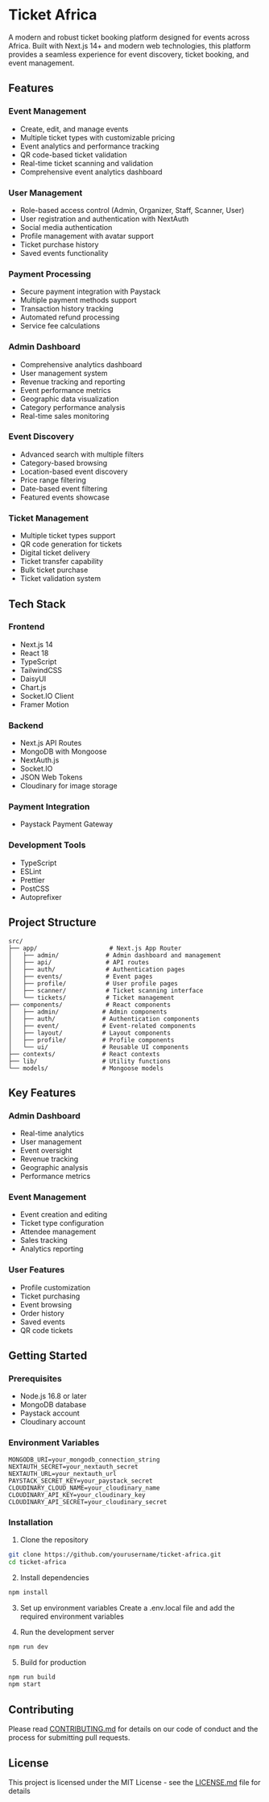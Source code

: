 # Ticket Africa

A modern and robust ticket booking platform designed for events across Africa. Built with Next.js 14+ and modern web technologies, this platform provides a seamless experience for event discovery, ticket booking, and event management.

## Features

### Event Management
- Create, edit, and manage events
- Multiple ticket types with customizable pricing
- Event analytics and performance tracking
- QR code-based ticket validation
- Real-time ticket scanning and validation
- Comprehensive event analytics dashboard

### User Management
- Role-based access control (Admin, Organizer, Staff, Scanner, User)
- User registration and authentication with NextAuth
- Social media authentication
- Profile management with avatar support
- Ticket purchase history
- Saved events functionality

### Payment Processing
- Secure payment integration with Paystack
- Multiple payment methods support
- Transaction history tracking
- Automated refund processing
- Service fee calculations

### Admin Dashboard
- Comprehensive analytics dashboard
- User management system
- Revenue tracking and reporting
- Event performance metrics
- Geographic data visualization
- Category performance analysis
- Real-time sales monitoring

### Event Discovery
- Advanced search with multiple filters
- Category-based browsing
- Location-based event discovery
- Price range filtering
- Date-based event filtering
- Featured events showcase

### Ticket Management
- Multiple ticket types support
- QR code generation for tickets
- Digital ticket delivery
- Ticket transfer capability
- Bulk ticket purchase
- Ticket validation system

## Tech Stack

### Frontend
- Next.js 14
- React 18
- TypeScript
- TailwindCSS
- DaisyUI
- Chart.js
- Socket.IO Client
- Framer Motion

### Backend
- Next.js API Routes
- MongoDB with Mongoose
- NextAuth.js
- Socket.IO
- JSON Web Tokens
- Cloudinary for image storage

### Payment Integration
- Paystack Payment Gateway

### Development Tools
- TypeScript
- ESLint
- Prettier
- PostCSS
- Autoprefixer

## Project Structure
```
src/
├── app/                    # Next.js App Router
│   ├── admin/             # Admin dashboard and management
│   ├── api/               # API routes
│   ├── auth/              # Authentication pages
│   ├── events/            # Event pages
│   ├── profile/           # User profile pages
│   ├── scanner/           # Ticket scanning interface
│   └── tickets/           # Ticket management
├── components/            # React components
│   ├── admin/            # Admin components
│   ├── auth/             # Authentication components
│   ├── event/            # Event-related components
│   ├── layout/           # Layout components
│   ├── profile/          # Profile components
│   └── ui/               # Reusable UI components
├── contexts/             # React contexts
├── lib/                  # Utility functions
└── models/               # Mongoose models
```

## Key Features

### Admin Dashboard
- Real-time analytics
- User management
- Event oversight
- Revenue tracking
- Geographic analysis
- Performance metrics

### Event Management
- Event creation and editing
- Ticket type configuration
- Attendee management
- Sales tracking
- Analytics reporting

### User Features
- Profile customization
- Ticket purchasing
- Event browsing
- Order history
- Saved events
- QR code tickets

## Getting Started

### Prerequisites
- Node.js 16.8 or later
- MongoDB database
- Paystack account
- Cloudinary account

### Environment Variables
```env
MONGODB_URI=your_mongodb_connection_string
NEXTAUTH_SECRET=your_nextauth_secret
NEXTAUTH_URL=your_nextauth_url
PAYSTACK_SECRET_KEY=your_paystack_secret
CLOUDINARY_CLOUD_NAME=your_cloudinary_name
CLOUDINARY_API_KEY=your_cloudinary_key
CLOUDINARY_API_SECRET=your_cloudinary_secret
```

### Installation

1. Clone the repository
```bash
git clone https://github.com/yourusername/ticket-africa.git
cd ticket-africa
```

2. Install dependencies
```bash
npm install
```

3. Set up environment variables
Create a .env.local file and add the required environment variables

4. Run the development server
```bash
npm run dev
```

5. Build for production
```bash
npm run build
npm start
```

## Contributing

Please read [CONTRIBUTING.md](CONTRIBUTING.md) for details on our code of conduct and the process for submitting pull requests.

## License

This project is licensed under the MIT License - see the [LICENSE.md](LICENSE.md) file for details
